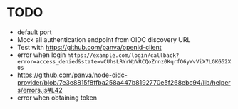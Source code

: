 # TODO

- default port
- Mock all authentication endpoint from OIDC discovery URL
- Test with https://github.com/panva/openid-client
- error when login `https://example.com/login/callback?error=access_denied&state=vCUhsLRYrWpVRCQoZrnz0KqrfO6yWvViX7LGKG52X0s`
- https://github.com/panva/node-oidc-provider/blob/7e3e8815f8ffba258a447b8192770e5f268ebc94/lib/helpers/errors.js#L42
- error when obtaining token
